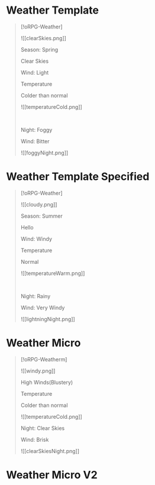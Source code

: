# Weather Template
> [!oRPG-Weather]
> 
> ![[clearSkies.png]]
> 
> Season: Spring
> 
> Clear Skies
> 
> Wind: Light
> 
> Temperature
> 
> <span class='cold'>Colder than normal</span>
> 
> ![[temperatureCold.png]]
> 
> &nbsp;
> 
> Night: Foggy
> 
> Wind: Bitter
> 
> ![[foggyNight.png]]
>

# Weather Template Specified
> [!oRPG-Weather]
> 
> ![[cloudy.png]]
> 
> Season: Summer
> 
> Hello
> 
> Wind: Windy
> 
> Temperature
> 
> <span class='warm'>Normal</span>
> 
> ![[temperatureWarm.png]]
> 
> &nbsp;
> 
> Night: Rainy
> 
> Wind: Very Windy
> 
> ![[lightningNight.png]]
>

# Weather Micro
> [!oRPG-Weatherm]
> 
> ![[windy.png]]
> 
> High Winds(Blustery)
> 
> Temperature
> 
> <span class='cold'>Colder than normal</span>
> 
> ![[temperatureCold.png]]
> 
> Night: Clear Skies
> 
> Wind: Brisk
> 
> ![[clearSkiesNight.png]]

# Weather Micro V2
